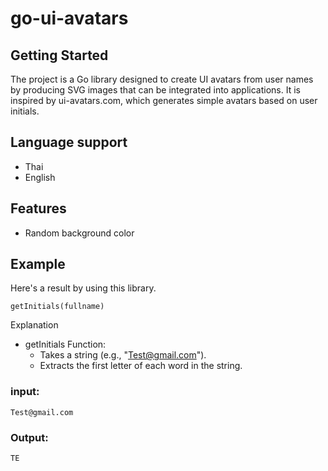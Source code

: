 # go-ui-avatars


## Getting Started
The project is a Go library designed to create UI avatars from user names by producing SVG images that can be integrated into applications. It is inspired by ui-avatars.com, which generates simple avatars based on user initials.

## Language support
 - Thai
 - English

## Features
 - Random background color

## Example 
Here's a result by using this library.

```
getInitials(fullname)
```

Explanation
- getInitials Function:
	- Takes a string (e.g., "Test@gmail.com").
	- Extracts the first letter of each word in the string.

### input: 
	Test@gmail.com
### Output: 
	TE
	